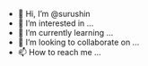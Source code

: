 - 👋 Hi, I’m @surushin
- 👀 I’m interested in ...
- 🌱 I’m currently learning ...
- 💞️ I’m looking to collaborate on ...
- 📫 How to reach me ...

<!---
surushin/surushin is a ✨ special ✨ repository because its `README.md` (this file) appears on your GitHub profile.
You can click the Preview link to take a look at your changes.
--->
